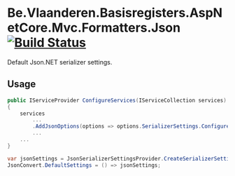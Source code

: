 # Be.Vlaanderen.Basisregisters.AspNetCore.Mvc.Formatters.Json [![Build Status](https://github.com/Informatievlaanderen/json-serializer-settings/workflows/CI/badge.svg)](https://github.com/Informatievlaanderen/json-serializer-settings/actions)

Default Json.NET serializer settings.

## Usage

```csharp
public IServiceProvider ConfigureServices(IServiceCollection services)
{
    services
        ...
        .AddJsonOptions(options => options.SerializerSettings.ConfigureDefaultForApi())
        ...
    ...
}
```

```csharp
var jsonSettings = JsonSerializerSettingsProvider.CreateSerializerSettings().ConfigureDefaultForApi();
JsonConvert.DefaultSettings = () => jsonSettings;
```
